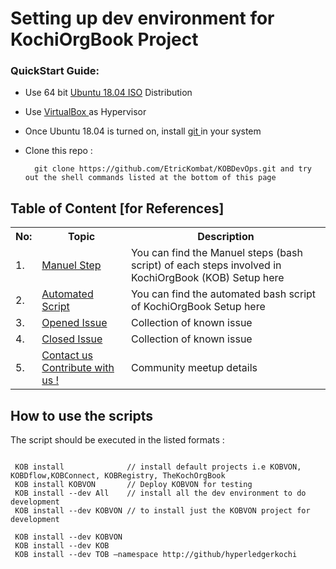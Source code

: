 # Setting up dev environment for KochiOrgBook Project

### QuickStart Guide:
* Use 64 bit <a href="https://ubuntu.com/download/desktop/thank-you?version=18.04.3&architecture=amd64">Ubuntu 18.04 ISO</a> Distribution 
* Use <a href="https://download.virtualbox.org/virtualbox/6.0.14/VirtualBox-6.0.14-133895-Win.exe">VirtualBox </a> as Hypervisor
* Once Ubuntu 18.04 is turned on, install <a href="https://github.com/EtricKombat/KOBDevOps/wiki/3.Automated-Scripts">git </a>  in your system

* Clone this repo :
        
        git clone https://github.com/EtricKombat/KOBDevOps.git and try out the shell commands listed at the bottom of this page


## Table of Content [for References]

<table>
<tr><th>No:</th><th>Topic </th><th>Description</th></tr>
<tr><td>1.</td><td><a href="https://github.com/EtricKombat/KOBDevOps/wiki/1.Manuel-Steps-to-setup-KOB">Manuel Step</a></td><td>You can find the Manuel steps (bash script) of each steps involved in KochiOrgBook (KOB) Setup here</td></tr>
<tr><td>2.</td><td><a href="https://github.com/EtricKombat/KOBDevOps/wiki/3.Automated-Scripts">Automated Script</a></td><td>You can find the automated bash script of KochiOrgBook Setup here</td></tr>

<tr><td>3.</td><td><a href="https://github.com/EtricKombat/KOBDevOps/issues?q=is%3Aopen+is%3Aissue">Opened Issue</a></td><td>Collection of known issue</td></tr>
<tr><td>4.</td><td><a href="https://github.com/EtricKombat/KOBDevOps/issues?q=is%3Aissue+is%3Aclosed">Closed Issue</a></td><td>Collection of known issue</td></tr>

<tr><td>5.</td><td><a href="https://github.com/EtricKombat/KOBDevOps/wiki/Contact-us-------Contribute-with-us-!">Contact us Contribute with us !</a></td><td>Community meetup details</td></tr>
</table>


## How to use the scripts 
The script should be executed in the listed formats : 

```code

 KOB install              // install default projects i.e KOBVON, KOBDflow,KOBConnect, KOBRegistry, TheKochOrgBook
 KOB install KOBVON       // Deploy KOBVON for testing
 KOB install --dev All    // install all the dev environment to do development
 KOB install --dev KOBVON // to install just the KOBVON project for development
 
 KOB install --dev KOBVON 
 KOB install --dev KOB      
 KOB install --dev TOB –namespace http://github/hyperledgerkochi
```

